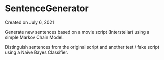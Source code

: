 # SentenceGenerator

Created on July 6, 2021

Generate new sentences based on a movie script (Interstellar) using a simple Markov Chain Model.

Distinguish sentences from the original script and another test / fake script using a Naive Bayes Classifier.
